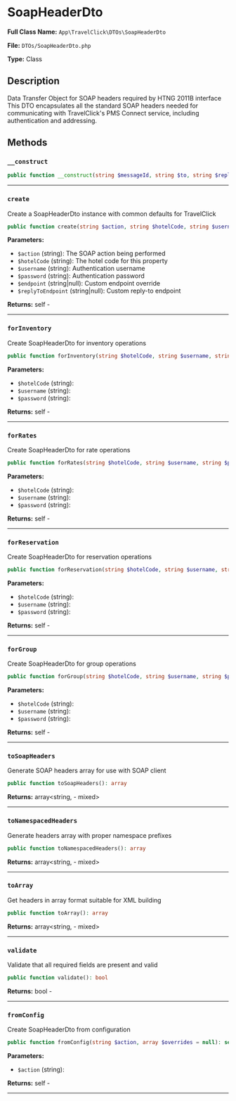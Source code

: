 # SoapHeaderDto

**Full Class Name:** `App\TravelClick\DTOs\SoapHeaderDto`

**File:** `DTOs/SoapHeaderDto.php`

**Type:** Class

## Description

Data Transfer Object for SOAP headers required by HTNG 2011B interface
This DTO encapsulates all the standard SOAP headers needed for communicating
with TravelClick's PMS Connect service, including authentication and addressing.

## Methods

### `__construct`

```php
public function __construct(string $messageId, string $to, string $replyTo, string $action, string $from, string $hotelCode, string $username, string $password, string $timeStamp = null, string $echoToken = null)
```

---

### `create`

Create a SoapHeaderDto instance with common defaults for TravelClick

```php
public function create(string $action, string $hotelCode, string $username, string $password, string $endpoint = null, string $replyToEndpoint = null): self
```

**Parameters:**

- `$action` (string): The SOAP action being performed
- `$hotelCode` (string): The hotel code for this property
- `$username` (string): Authentication username
- `$password` (string): Authentication password
- `$endpoint` (string|null): Custom endpoint override
- `$replyToEndpoint` (string|null): Custom reply-to endpoint

**Returns:** self - 

---

### `forInventory`

Create SoapHeaderDto for inventory operations

```php
public function forInventory(string $hotelCode, string $username, string $password): self
```

**Parameters:**

- `$hotelCode` (string): 
- `$username` (string): 
- `$password` (string): 

**Returns:** self - 

---

### `forRates`

Create SoapHeaderDto for rate operations

```php
public function forRates(string $hotelCode, string $username, string $password): self
```

**Parameters:**

- `$hotelCode` (string): 
- `$username` (string): 
- `$password` (string): 

**Returns:** self - 

---

### `forReservation`

Create SoapHeaderDto for reservation operations

```php
public function forReservation(string $hotelCode, string $username, string $password): self
```

**Parameters:**

- `$hotelCode` (string): 
- `$username` (string): 
- `$password` (string): 

**Returns:** self - 

---

### `forGroup`

Create SoapHeaderDto for group operations

```php
public function forGroup(string $hotelCode, string $username, string $password): self
```

**Parameters:**

- `$hotelCode` (string): 
- `$username` (string): 
- `$password` (string): 

**Returns:** self - 

---

### `toSoapHeaders`

Generate SOAP headers array for use with SOAP client

```php
public function toSoapHeaders(): array
```

**Returns:** array<string, - mixed>

---

### `toNamespacedHeaders`

Generate headers array with proper namespace prefixes

```php
public function toNamespacedHeaders(): array
```

**Returns:** array<string, - mixed>

---

### `toArray`

Get headers in array format suitable for XML building

```php
public function toArray(): array
```

**Returns:** array<string, - mixed>

---

### `validate`

Validate that all required fields are present and valid

```php
public function validate(): bool
```

**Returns:** bool - 

---

### `fromConfig`

Create SoapHeaderDto from configuration

```php
public function fromConfig(string $action, array $overrides = null): self
```

**Parameters:**

- `$action` (string): 

**Returns:** self - 

---

